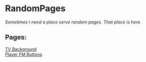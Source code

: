 # RandomPages
_Sometimes I need a place serve random pages. That place is here._


## Pages:
<a href="https://keishasperkins.github.io/RandomPages/tvbg.html">TV Background</a><br/>
<a href="https://keishasperkins.github.io/RandomPages/playerfm.html">Player FM Buttons</a><br/>
